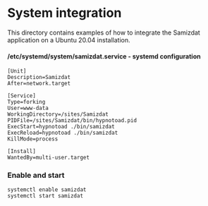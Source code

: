 # System integration

This directory contains examples of how to integrate the Samizdat application on a Ubuntu 20.04 installation.

#### /etc/systemd/system/samizdat.service - systemd configuration

    [Unit]
    Description=Samizdat
    After=network.target
    
    [Service]
    Type=forking
    User=www-data
    WorkingDirectory=/sites/Samizdat
    PIDFile=/sites/Samizdat/bin/hypnotoad.pid
    ExecStart=hypnotoad ./bin/samizdat
    ExecReload=hypnotoad ./bin/samizdat
    KillMode=process
    
    [Install]
    WantedBy=multi-user.target

### Enable and start
    
    systemctl enable samizdat
    systemctl start samizdat